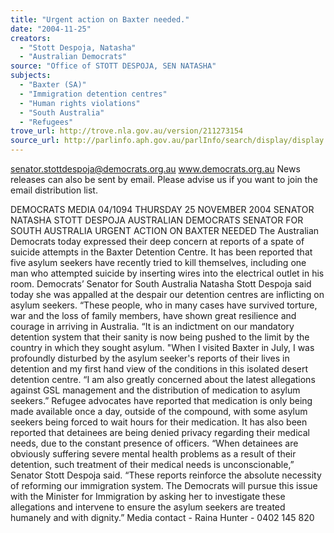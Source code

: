 ```yaml
---
title: "Urgent action on Baxter needed."
date: "2004-11-25"
creators:
  - "Stott Despoja, Natasha"
  - "Australian Democrats"
source: "Office of STOTT DESPOJA, SEN NATASHA"
subjects:
  - "Baxter (SA)"
  - "Immigration detention centres"
  - "Human rights violations"
  - "South Australia"
  - "Refugees"
trove_url: http://trove.nla.gov.au/version/211273154
source_url: http://parlinfo.aph.gov.au/parlInfo/search/display/display.w3p;query=Id%3A%22media/pressrel/UGJE6%22
---
```


 

 

 senator.stottdespoja@democrats.org.au     www.democrats.org.au  News releases can also be sent by email. Please advise us if you want to join the email distribution list. 

 DEMOCRATS  MEDIA 04/1094 THURSDAY 25 NOVEMBER 2004   SENATOR NATASHA STOTT DESPOJA AUSTRALIAN DEMOCRATS SENATOR FOR SOUTH AUSTRALIA URGENT ACTION ON BAXTER NEEDED The Australian Democrats today expressed their deep concern at reports of a spate of suicide attempts in the Baxter Detention Centre. It has been reported that five asylum seekers have recently tried to kill themselves, including one man who attempted suicide by inserting wires into the electrical outlet in his room. Democrats’ Senator for South Australia Natasha Stott Despoja said today she was appalled at the despair our detention centres are inflicting on asylum seekers. “These people, who in many cases have survived torture, war and the loss of family members, have shown great resilience and courage in arriving in Australia.   “It is an indictment on our mandatory detention system that their sanity is now being pushed to the limit by the country in which they sought asylum. "When I visited Baxter in July, I was profoundly disturbed by the asylum seeker's reports of their lives in detention and my first hand view of the conditions in this isolated desert detention centre. “I am also greatly concerned about the latest allegations against GSL management and the distribution of medication to asylum seekers.” Refugee advocates have reported that medication is only being made available once a day, outside of the compound, with some asylum seekers being forced to wait hours for their medication.  It has also been reported that detainees are being denied privacy regarding their medical needs, due to the constant presence of officers. “When detainees are obviously suffering severe mental health problems as a result of their detention, such treatment of their medical needs is unconscionable,” Senator Stott Despoja said. “These reports reinforce the absolute necessity of reforming our immigration system. The Democrats will pursue this issue with the Minister for Immigration by asking her to investigate these allegations and intervene to ensure the asylum seekers are treated humanely and with dignity.” Media contact - Raina Hunter - 0402 145 820  

